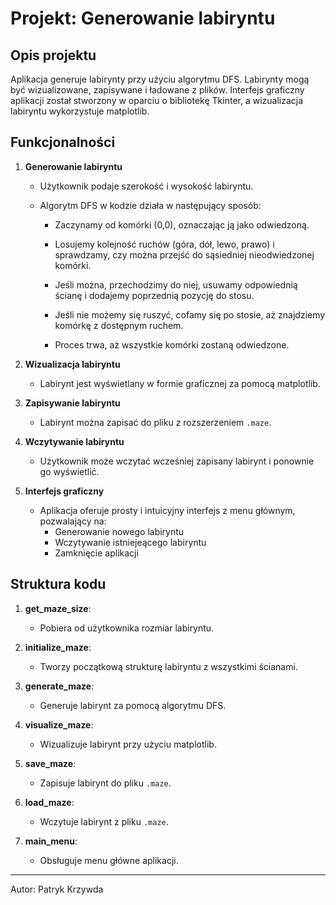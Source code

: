 
# Projekt: Generowanie labiryntu

## Opis projektu

Aplikacja generuje labirynty przy użyciu algorytmu DFS. Labirynty mogą być wizualizowane, zapisywane i ładowane z plików. Interfejs graficzny aplikacji został stworzony w oparciu o bibliotekę Tkinter, a wizualizacja labiryntu wykorzystuje matplotlib.

## Funkcjonalności

1. **Generowanie labiryntu**

   - Użytkownik podaje szerokość i wysokość labiryntu.
   - Algorytm DFS w kodzie działa w następujący sposób:
      
       - Zaczynamy od komórki (0,0), oznaczając ją jako odwiedzoną.
     
       - Losujemy kolejność ruchów (góra, dół, lewo, prawo) i sprawdzamy, czy można przejść do sąsiedniej nieodwiedzonej komórki.
     
       - Jeśli można, przechodzimy do niej, usuwamy odpowiednią ścianę i dodajemy poprzednią pozycję do stosu.
     
       - Jeśli nie możemy się ruszyć, cofamy się po stosie, aż znajdziemy komórkę z dostępnym ruchem.
     
       - Proces trwa, aż wszystkie komórki zostaną odwiedzone.

2. **Wizualizacja labiryntu**

   - Labirynt jest wyświetlany w formie graficznej za pomocą matplotlib.

3. **Zapisywanie labiryntu**

   - Labirynt można zapisać do pliku z rozszerzeniem `.maze`.

4. **Wczytywanie labiryntu**

   - Użytkownik może wczytać wcześniej zapisany labirynt i ponownie go wyświetlić.

5. **Interfejs graficzny**

   - Aplikacja oferuje prosty i intuicyjny interfejs z menu głównym, pozwalający na:
     - Generowanie nowego labiryntu
     - Wczytywanie istniejeącego labiryntu
     - Zamknięcie aplikacji

## Struktura kodu

1. **get\_maze\_size**:

   - Pobiera od użytkownika rozmiar labiryntu.

2. **initialize\_maze**:

   - Tworzy początkową strukturę labiryntu z wszystkimi ścianami.

3. **generate\_maze**:

   - Generuje labirynt za pomocą algorytmu DFS.

4. **visualize\_maze**:

   - Wizualizuje labirynt przy użyciu matplotlib.

5. **save\_maze**:

   - Zapisuje labirynt do pliku `.maze`.

6. **load\_maze**:

   - Wczytuje labirynt z pliku `.maze`.

7. **main\_menu**:

   - Obsługuje menu główne aplikacji.

---

Autor: Patryk Krzywda

